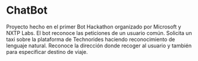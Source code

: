 # ChatBot
Proyecto hecho en el primer Bot Hackathon organizado por Microsoft y NXTP Labs. El bot reconoce las peticiones de un usuario común. Solicita un taxi sobre la plataforma de Technorides haciendo reconocimiento de lenguaje natural. Reconoce la dirección donde recoger al usuario y también para especificar destino de viaje.
